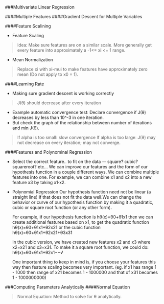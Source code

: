 ###Multivariate Linear Regression

####Multiple Features
####Gradient Descent for Multiple Variables

####Feature Scalining
- Feature Scaling
>Idea: Make sure features are on a similar scale. More generally get every feature into approximately a -1<= xi <= 1 range.

- Mean Normalization
>Replace xi with xi-mui to make features have approximately zero mean (Do not apply to x0 = 1).

####Learning Rate
- Making sure gradient descent is working correctly
>J(θ) should decrease after every iteration
- Example automatic convergence test: Declare convergence if J(θ) decreases by less than 10^-3 in one iteration. 
- But check the graph of the relationship between number of iterations and min J(θ).

> If alpha is too small: slow convergence
> If alpha is too large: J(θ) may not decrease on every iteration; may not converge.

####Features and Polynominal Regression
- Select the correct feature.. to fit on the data -- square? cubic? squareroot? etc...
    We can improve our features and the form of our hypothesis function in a couple different ways.
    We can combine multiple features into one. For example, we can combine x1 and x2 into a new feature x3 by taking x1⋅x2.

- Polynomial Regression
    Our hypothesis function need not be linear (a straight line) if that does not fit the data well.We can change the behavior or curve of our hypothesis function by making it a quadratic, cubic or square root function (or any other form).
    
    For example, if our hypothesis function is hθ(x)=θ0+θ1x1 then we can create additional features based on x1, to get the quadratic function hθ(x)=θ0+θ1x1+θ2x21 or the cubic function hθ(x)=θ0+θ1x1+θ2x21+θ3x31
    
    In the cubic version, we have created new features x2 and x3 where x2=x21 and x3=x31.
    To make it a square root function, we could do: hθ(x)=θ0+θ1x1+θ2x1−−√
    
    One important thing to keep in mind is, if you choose your features this way then feature scaling becomes very important. (eg. if x1 has range 1 - 1000 then range of x21 becomes 1 - 1000000 and that of x31 becomes 1 - 1000000000)


###Computing Parameters Analytically
####Normal Equation
>Normal Equation: Method to solve for θ analytically.
